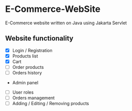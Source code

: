 # E-Commerce-WebSite
E-Commerce website written on Java using Jakarta Servlet

## Website functionality

- [x] Login / Registration
- [x] Products list
- [x] Cart
- [ ] Order products
- [ ] Orders history
- Admin panel
- [ ] User roles
- [ ] Orders management
- [ ] Adding / Editing / Removing products
